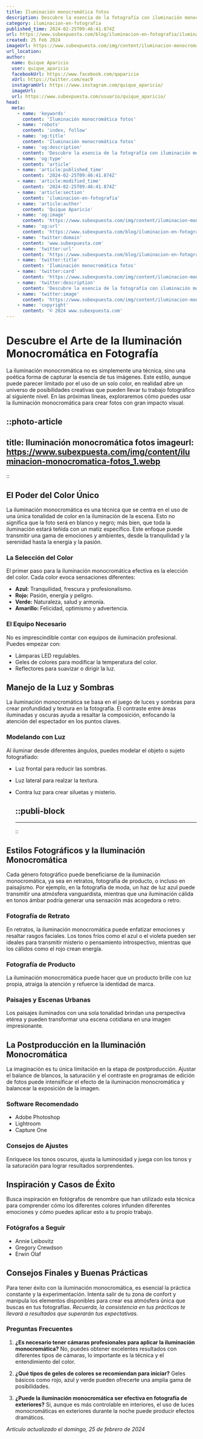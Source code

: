 ```yaml
---
title: Iluminación monocromática fotos
description: Descubre la esencia de la fotografía con iluminación monocromática. Consejos, técnicas y ejemplos para capturar imágenes impactantes.
category: iluminacion-en-fotografia
published_time: 2024-02-25T09:46:41.874Z
url: https://www.subexpuesta.com/blog/iluminacion-en-fotografia/iluminacion-monocromatica-fotos
created: 25 Feb 2024
imageUrl: https://www.subexpuesta.com/img/content/iluminacion-monocromatica-fotos_1.webp
url_location:
author:
  name: Quique Aparicio
  user: quique_aparicio
  facebookUrl: https://www.facebook.com/qaparicio
  xUrl: https://twitter.com/eac9
  instagramUrl: https://www.instagram.com/quique_aparicio/
  imageUrl: 
  url: https://www.subexpuesta.com/usuario/quique_aparicio/
head:
  meta:
    - name: 'keywords'
      content: 'Iluminación monocromática fotos'
    - name: 'robots'
      content: 'index, follow'
    - name: 'og:title'
      content: 'Iluminación monocromática fotos'
    - name: 'og:description'
      content: 'Descubre la esencia de la fotografía con iluminación monocromática. Consejos, técnicas y ejemplos para capturar imágenes impactantes.'
    - name: 'og:type'
      content: 'article'
    - name: 'article:published_time'
      content: '2024-02-25T09:46:41.874Z'
    - name: 'article:modified_time'
      content: '2024-02-25T09:46:41.874Z'
    - name: 'article:section'
      content: 'iluminacion-en-fotografia'
    - name: 'article:author'
      content: 'Quique Aparicio'
    - name: 'og:image'
      content: 'https://www.subexpuesta.com/img/content/iluminacion-monocromatica-fotos_1.webp'
    - name: 'og:url'
      content: 'https://www.subexpuesta.com/blog/iluminacion-en-fotografia/iluminacion-monocromatica-fotos'
    - name: 'twitter:domain'
      content: 'www.subexpuesta.com'
    - name: 'twitter:url'
      content: 'https://www.subexpuesta.com/blog/iluminacion-en-fotografia/iluminacion-monocromatica-fotos'
    - name: 'twitter:title'
      content: 'Iluminación monocromática fotos'
    - name: 'twitter:card'
      content: 'https://www.subexpuesta.com/img/content/iluminacion-monocromatica-fotos_1.webp'
    - name: 'twitter:description'
      content: 'Descubre la esencia de la fotografía con iluminación monocromática. Consejos, técnicas y ejemplos para capturar imágenes impactantes.'
    - name: 'twitter:image'
      content: 'https://www.subexpuesta.com/img/content/iluminacion-monocromatica-fotos_1.webp'
    - name: 'copyright'
      content: '© 2024 www.subexpuesta.com'
---
```

# Descubre el Arte de la Iluminación Monocromática en Fotografía

La iluminación monocromática no es simplemente una técnica, sino una poética forma de capturar la esencia de tus imágenes. Este estilo, aunque puede parecer limitado por el uso de un solo color, en realidad abre un universo de posibilidades creativas que pueden llevar tu trabajo fotográfico al siguiente nivel. En las próximas líneas, exploraremos cómo puedes usar la iluminación monocromática para crear fotos con gran impacto visual.


::photo-article
---
title: Iluminación monocromática fotos
imageurl: https://www.subexpuesta.com/img/content/iluminacion-monocromatica-fotos_1.webp
---
::



## El Poder del Color Único

La iluminación monocromática es una técnica que se centra en el uso de una única tonalidad de color en la iluminación de la escena. Esto no significa que la foto será en blanco y negro; más bien, que toda la iluminación estará teñida con un matiz específico. Este enfoque puede transmitir una gama de emociones y ambientes, desde la tranquilidad y la serenidad hasta la energía y la pasión.

### La Selección del Color

El primer paso para la iluminación monocromática efectiva es la elección del color. Cada color evoca sensaciones diferentes:

- **Azul:** Tranquilidad, frescura y profesionalismo.
- **Rojo:** Pasión, energía y peligro.
- **Verde:** Naturaleza, salud y armonía.
- **Amarillo:** Felicidad, optimismo y advertencia.

### El Equipo Necesario

No es imprescindible contar con equipos de iluminación profesional. Puedes empezar con:

- Lámparas LED regulables.
- Geles de colores para modificar la temperatura del color.
- Reflectores para suavizar o dirigir la luz.

## Manejo de la Luz y Sombras

La iluminación monocromática se basa en el juego de luces y sombras para crear profundidad y textura en la fotografía. El contraste entre áreas iluminadas y oscuras ayuda a resaltar la composición, enfocando la atención del espectador en los puntos claves.

### Modelando con Luz

Al iluminar desde diferentes ángulos, puedes modelar el objeto o sujeto fotografiado:

- Luz frontal para reducir las sombras.
- Luz lateral para realzar la textura.
- Contra luz para crear siluetas y misterio.


  ::publi-block
  ---
  ---
  ::
  
  

## Estilos Fotográficos y la Iluminación Monocromática

Cada género fotográfico puede beneficiarse de la iluminación monocromática, ya sea en retratos, fotografía de producto, o incluso en paisajismo. Por ejemplo, en la fotografía de moda, un haz de luz azul puede transmitir una atmósfera vanguardista, mientras que una iluminación cálida en tonos ámbar podría generar una sensación más acogedora o retro.

### Fotografía de Retrato

En retratos, la iluminación monocromática puede enfatizar emociones y resaltar rasgos faciales. Los tonos fríos como el azul o el violeta pueden ser ideales para transmitir misterio o pensamiento introspectivo, mientras que los cálidos como el rojo crean energía.

### Fotografía de Producto

La iluminación monocromática puede hacer que un producto brille con luz propia, atraiga la atención y refuerce la identidad de marca.

### Paisajes y Escenas Urbanas

Los paisajes iluminados con una sola tonalidad brindan una perspectiva etérea y pueden transformar una escena cotidiana en una imagen impresionante.

## La Postproducción en la Iluminación Monocromática

La imaginación es tu única limitación en la etapa de postproducción. Ajustar el balance de blancos, la saturación y el contraste en programas de edición de fotos puede intensificar el efecto de la iluminación monocromática y balancear la exposición de la imagen.

### Software Recomendado

- Adobe Photoshop
- Lightroom
- Capture One

### Consejos de Ajustes

Enriquece los tonos oscuros, ajusta la luminosidad y juega con los tonos y la saturación para lograr resultados sorprendentes.

## Inspiración y Casos de Éxito

Busca inspiración en fotógrafos de renombre que han utilizado esta técnica para comprender cómo los diferentes colores infunden diferentes emociones y cómo puedes aplicar esto a tu propio trabajo.

### Fotógrafos a Seguir

- Annie Leibovitz
- Gregory Crewdson
- Erwin Olaf

## Consejos Finales y Buenas Prácticas

Para tener éxito con la iluminación monocromática, es esencial la práctica constante y la experimentación. Intenta salir de tu zona de confort y manipula los elementos disponibles para crear esa atmósfera única que buscas en tus fotografías. *Recuerda, la consistencia en tus prácticas te llevará a resultados que superarán tus expectativas*.

### Preguntas Frecuentes

1. **¿Es necesario tener cámaras profesionales para aplicar la iluminación monocromática?**
   No, puedes obtener excelentes resultados con diferentes tipos de cámaras, lo importante es la técnica y el entendimiento del color.

2. **¿Qué tipos de geles de colores se recomiendan para iniciar?**
   Geles básicos como rojo, azul y verde pueden ofrecerte una amplia gama de posibilidades.

3. **¿Puede la iluminación monocromática ser efectiva en fotografía de exteriores?**
   Sí, aunque es más controlable en interiores, el uso de luces monocromáticas en exteriores durante la noche puede producir efectos dramáticos.

_Artículo actualizado el domingo, 25 de febrero de 2024_